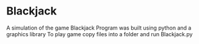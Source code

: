 # Blackjack
A simulation of the game Blackjack 
Program was built using python and a graphics library
To play game copy files into a folder and run Blackjack.py
